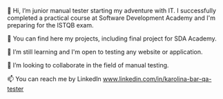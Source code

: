 👋 Hi, I’m junior manual tester starting my adventure with IT. I successfully completed a practical course at Software Development Academy and I'm preparing for the ISTQB exam.
  
👀 You can find here my projects, including final project for SDA Academy.
  
🌱 I’m still learning and I'm open to testing any website or application.
  
💞️ I’m looking to collaborate in the field of manual testing.
  
📫 You can reach me by LinkedIn www.linkedin.com/in/karolina-bar-qa-tester

<!---
Karolina1bar/Karolina1bar is a ✨ special ✨ repository because its `README.md` (this file) appears on your GitHub profile.
You can click the Preview link to take a look at your changes.
--->
